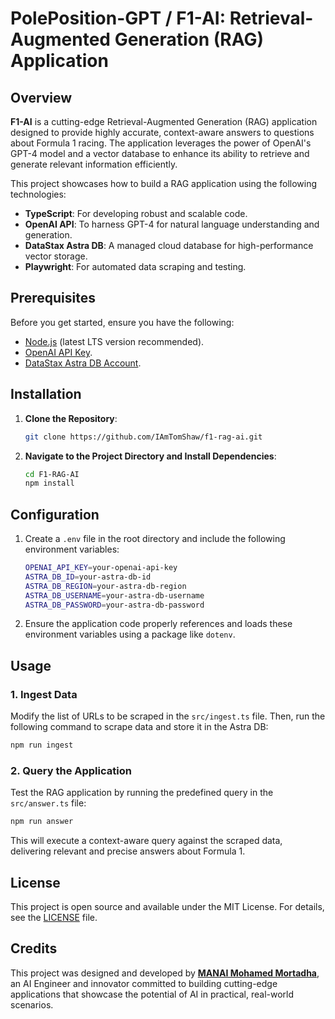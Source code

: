 
# **PolePosition-GPT / F1-AI: Retrieval-Augmented Generation (RAG) Application**    

## **Overview**     
**F1-AI** is a cutting-edge Retrieval-Augmented Generation (RAG) application designed to provide highly accurate, context-aware answers to questions about Formula 1 racing. The application leverages the power of OpenAI's GPT-4 model and a vector database to enhance its ability to retrieve and generate relevant information efficiently.  

This project showcases how to build a RAG application using the following technologies:  
- **TypeScript**: For developing robust and scalable code.  
- **OpenAI API**: To harness GPT-4 for natural language understanding and generation.  
- **DataStax Astra DB**: A managed cloud database for high-performance vector storage.  
- **Playwright**: For automated data scraping and testing.  

## **Prerequisites**  
Before you get started, ensure you have the following:  
- [Node.js](https://nodejs.org/en/download/) (latest LTS version recommended).  
- [OpenAI API Key](https://platform.openai.com/signup/).  
- [DataStax Astra DB Account](https://www.datastax.com/astra).  

## **Installation**  

1. **Clone the Repository**:  
   ```bash  
   git clone https://github.com/IAmTomShaw/f1-rag-ai.git  
   ```  

2. **Navigate to the Project Directory and Install Dependencies**:  
   ```bash  
   cd F1-RAG-AI  
   npm install  
   ```  

## **Configuration**  

1. Create a `.env` file in the root directory and include the following environment variables:  
   ```bash  
   OPENAI_API_KEY=your-openai-api-key  
   ASTRA_DB_ID=your-astra-db-id  
   ASTRA_DB_REGION=your-astra-db-region  
   ASTRA_DB_USERNAME=your-astra-db-username  
   ASTRA_DB_PASSWORD=your-astra-db-password  
   ```  

2. Ensure the application code properly references and loads these environment variables using a package like `dotenv`.  

## **Usage**  

### **1. Ingest Data**  
Modify the list of URLs to be scraped in the `src/ingest.ts` file. Then, run the following command to scrape data and store it in the Astra DB:  
   ```bash  
   npm run ingest  
   ```  

### **2. Query the Application**  
Test the RAG application by running the predefined query in the `src/answer.ts` file:  
   ```bash  
   npm run answer  
   ```  

This will execute a context-aware query against the scraped data, delivering relevant and precise answers about Formula 1.  

## **License**  
This project is open source and available under the MIT License. For details, see the [LICENSE](LICENSE) file.  

## **Credits**  
This project was designed and developed by **[MANAI Mohamed Mortadha](https://www.linkedin.com/in/mannai-mortadha/)**, an AI Engineer and innovator committed to building cutting-edge applications that showcase the potential of AI in practical, real-world scenarios.  


